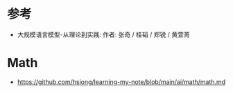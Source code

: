 
# 参考
+ 大规模语言模型-从理论到实践: 作者: 张奇 / 桂韬 / 郑锐 / 黄萱菁

# Math
+ https://github.com/hsiong/learning-my-note/blob/main/ai/math/math.md

